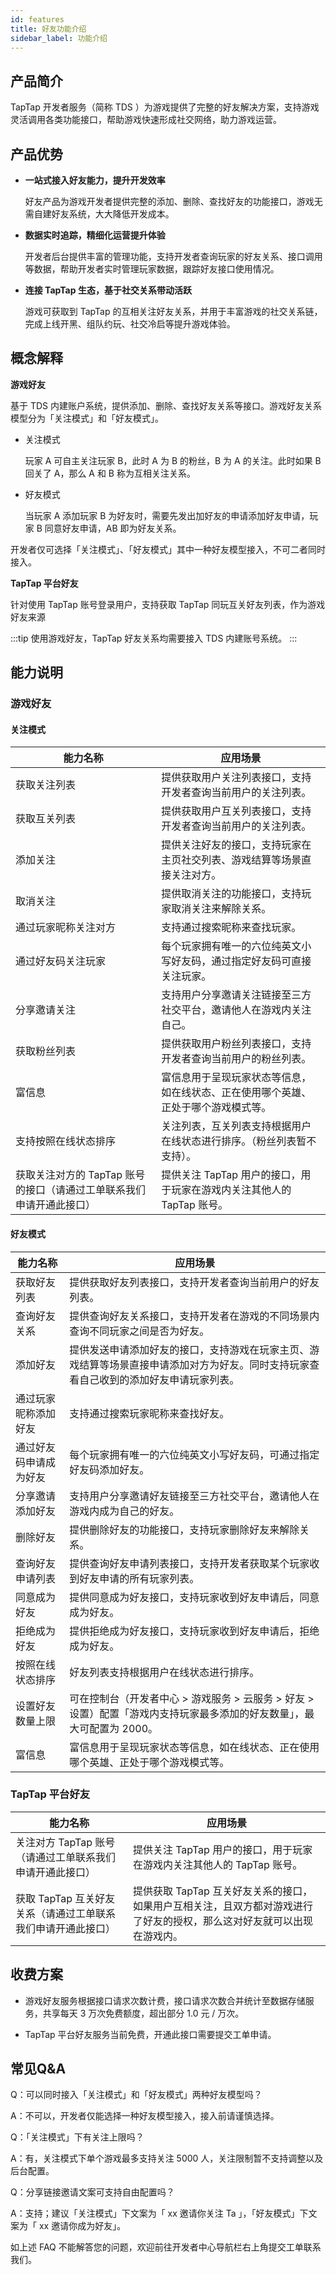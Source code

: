 ```yaml
---
id: features
title: 好友功能介绍
sidebar_label: 功能介绍
---
```


## 产品简介

TapTap 开发者服务（简称 TDS ）为游戏提供了完整的好友解决方案，支持游戏灵活调用各类功能接口，帮助游戏快速形成社交网络，助力游戏运营。

## 产品优势

- **一站式接入好友能力，提升开发效率**

    好友产品为游戏开发者提供完整的添加、删除、查找好友的功能接口，游戏无需自建好友系统，大大降低开发成本。

- **数据实时追踪，精细化运营提升体验**

    开发者后台提供丰富的管理功能，支持开发者查询玩家的好友关系、接口调用等数据，帮助开发者实时管理玩家数据，跟踪好友接口使用情况。

- **连接 TapTap 生态，基于社交关系带动活跃**

    游戏可获取到 TapTap 的互相关注好友关系，并用于丰富游戏的社交关系链，完成上线开黑、组队约玩、社交冷启等提升游戏体验。



## 概念解释

**游戏好友**

基于 TDS 内建账户系统，提供添加、删除、查找好友关系等接口。游戏好友关系模型分为「关注模式」和「好友模式」。

- 关注模式

    玩家 A 可自主关注玩家 B，此时 A 为 B 的粉丝，B 为 A 的关注。此时如果 B 回关了 A，那么 A 和 B 称为互相关注关系。

- 好友模式

    当玩家 A 添加玩家 B 为好友时，需要先发出加好友的申请添加好友申请，玩家 B 同意好友申请，AB 即为好友关系。

开发者仅可选择「关注模式」、「好友模式」其中一种好友模型接入，不可二者同时接入。

**TapTap 平台好友**

针对使用 TapTap 账号登录用户，支持获取 TapTap 同玩互关好友列表，作为游戏好友来源

:::tip
使用游戏好友，TapTap 好友关系均需要接入 TDS 内建账号系统。
:::

## 能力说明

### 游戏好友

#### 关注模式

| **能力名称**                                                 | **应用场景**                                                 |
| ------------------------------------------------------------ | ------------------------------------------------------------ |
| 获取关注列表                                                 | 提供获取用户关注列表接口，支持开发者查询当前用户的关注列表。 |
| 获取互关列表                                                 | 提供获取用户互关列表接口，支持开发者查询当前用户的关注列表。 |
| 添加关注                                                     | 提供关注好友的接口，支持玩家在主页社交列表、游戏结算等场景直接关注对方。 |
| 取消关注                                                     | 提供取消关注的功能接口，支持玩家取消关注来解除关系。         |
| 通过玩家昵称关注对方  | 支持通过搜索昵称来查找玩家。                               |
| 通过好友码关注玩家 | 每个玩家拥有唯一的六位纯英文小写好友码，通过指定好友码可直接关注玩家。  |
| 分享邀请关注                                                 | 支持用户分享邀请关注链接至三方社交平台，邀请他人在游戏内关注自己。 |
| 获取粉丝列表                                                 | 提供获取用户粉丝列表接口，支持开发者查询当前用户的粉丝列表。 |
| 富信息                                                       | 富信息用于呈现玩家状态等信息，如在线状态、正在使用哪个英雄、正处于哪个游戏模式等。 |
| 支持按照在线状态排序                                         | 关注列表，互关列表支持根据用户在线状态进行排序。（粉丝列表暂不支持）。 |
| 获取关注对方的 TapTap 账号的接口（请通过工单联系我们申请开通此接口） | 提供关注 TapTap 用户的接口，用于玩家在游戏内关注其他人的 TapTap 账号。 |

#### 好友模式

| **能力名称**           | **应用场景**                                                 |
| ---------------------- | ------------------------------------------------------------ |
| 获取好友列表           | 提供获取好友列表接口，支持开发者查询当前用户的好友列表。     |
| 查询好友关系           | 提供查询好友关系接口，支持开发者在游戏的不同场景内查询不同玩家之间是否为好友。 |
| 添加好友               | 提供发送申请添加好友的接口，支持游戏在玩家主页、游戏结算等场景直接申请添加对方为好友。同时支持玩家查看自己收到的添加好友申请玩家列表。 |
| 通过玩家昵称添加好友   | 支持通过搜索玩家昵称来查找好友。                               |
| 通过好友码申请成为好友 | 每个玩家拥有唯一的六位纯英文小写好友码，可通过指定好友码添加好友。  |
| 分享邀请添加好友       | 支持用户分享邀请好友链接至三方社交平台，邀请他人在游戏内成为自己的好友。 |
| 删除好友               | 提供删除好友的功能接口，支持玩家删除好友来解除关系。         |
| 查询好友申请列表       | 提供查询好友申请列表接口，支持开发者获取某个玩家收到好友申请的所有玩家列表。 |
| 同意成为好友           | 提供同意成为好友接口，支持玩家收到好友申请后，同意成为好友。   |
| 拒绝成为好友           | 提供拒绝成为好友接口，支持玩家收到好友申请后，拒绝成为好友。   |
| 按照在线状态排序       | 好友列表支持根据用户在线状态进行排序。                       |
| 设置好友数量上限       | 可在控制台（开发者中心 > 游戏服务 > 云服务 > 好友 > 设置）配置「游戏内支持玩家最多添加的好友数量」，最大可配置为 2000。 |
| 富信息                 | 富信息用于呈现玩家状态等信息，如在线状态、正在使用哪个英雄、正处于哪个游戏模式等。 |



### TapTap 平台好友

| **能力名称**                                                 | **应用场景**                                                 |
| ------------------------------------------------------------ | ------------------------------------------------------------ |
| 关注对方 TapTap 账号（请通过工单联系我们申请开通此接口） | 提供关注 TapTap 用户的接口，用于玩家在游戏内关注其他人的 TapTap 账号。 |
| 获取 TapTap 互关好友关系（请通过工单联系我们申请开通此接口） | 提供获取 TapTap 互关好友关系的接口，如果用户互相关注，且双方都对游戏进行了好友的授权，那么这对好友就可以出现在游戏内。 |

## 收费方案

- 游戏好友服务根据接口请求次数计费，接口请求次数合并统计至数据存储服务，共享每天 3 万次免费额度，超出部分 1.0 元 / 万次。

- TapTap 平台好友服务当前免费，开通此接口需要提交工单申请。



## 常见Q&A

Q：可以同时接入「关注模式」和「好友模式」两种好友模型吗？

A：不可以，开发者仅能选择一种好友模型接入，接入前请谨慎选择。


Q：「关注模式」下有关注上限吗？

A：有，关注模式下单个游戏最多支持关注 5000 人，关注限制暂不支持调整以及后台配置。


Q：分享链接邀请文案可支持自由配置吗？

A：支持；建议「关注模式」下文案为「 xx 邀请你关注 Ta 」，「好友模式」下文案为「 xx 邀请你成为好友」。

如上述 FAQ 不能解答您的问题，欢迎前往开发者中心导航栏右上角提交工单联系我们。
